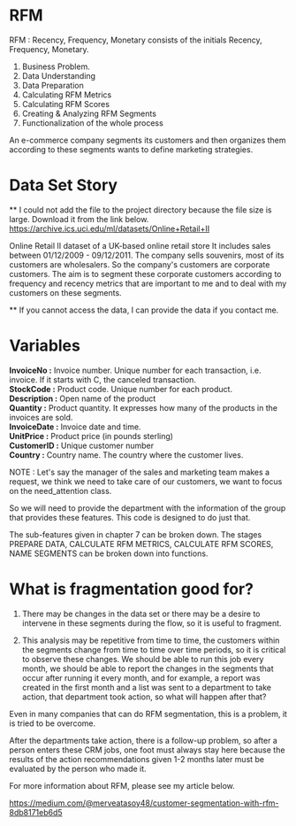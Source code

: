 # RFM

RFM : Recency, Frequency, Monetary consists of the initials Recency, Frequency, Monetary.

 1. Business Problem. 
 2. Data Understanding
 3. Data Preparation
 4. Calculating RFM Metrics
 5.  Calculating RFM Scores
 6. Creating & Analyzing RFM Segments
 7. Functionalization of the whole process

 An e-commerce company segments its customers and then organizes them according to these segments wants to define marketing strategies.

# Data Set Story

** I could not add the file to the project directory because the file size is large. Download it from the link below.
https://archive.ics.uci.edu/ml/datasets/Online+Retail+II

 Online Retail II dataset of a UK-based online retail store
 It includes sales between 01/12/2009 - 09/12/2011.
 The company sells souvenirs, most of its customers are wholesalers.
 So the company's customers are corporate customers.
 The aim is to segment these corporate customers according to frequency and recency metrics that are important to me and to deal with my customers on these segments.

 ** If you cannot access the data, I can provide the data if you contact me.

 # Variables

**InvoiceNo :** <bold> Invoice number. Unique number for each transaction, i.e. invoice. If it starts with C, the canceled transaction.</br>
**StockCode :** Product code. Unique number for each product.<br/>
**Description :** Open name of the product <br/>
**Quantity :** Product quantity. It expresses how many of the products in the invoices are sold. <br/>
**InvoiceDate :** Invoice date and time. <br/>
**UnitPrice :** Product price (in pounds sterling) <br/>
**CustomerID :** Unique customer number <br/>
**Country :** Country name. The country where the customer lives. <br/>


NOTE  : Let's say the manager of the sales and marketing team makes a request, we think we need to take care of our customers, we want to focus on the need_attention class. 

So we will need to provide the department with the information of the group that provides these features. This code is designed to do just that.

The sub-features given in chapter 7 can be broken down. The stages PREPARE DATA, CALCULATE RFM METRICS, CALCULATE RFM SCORES, NAME SEGMENTS can be broken down into functions.

# What is fragmentation good for?

1) There may be changes in the data set or there may be a desire to intervene in these segments during the flow, so it is useful to fragment.


2) This analysis may be repetitive from time to time, the customers within the segments change from time to time over time periods, so it is critical to observe these changes. We should be able to run this job every month, we should be able to report the changes in the segments that occur after running it every month, and for example, a report was created in the first month and a list was sent to a department to take action, that department took action, so what will happen after that? 

Even in many companies that can do RFM segmentation, this is a problem, it is tried to be overcome.

After the departments take action, there is a follow-up problem, so after a person enters these CRM jobs, one foot must always stay here because the results of the action recommendations given 1-2 months later must be evaluated by the person who made it. 

For more information about RFM, please see my article below.

https://medium.com/@merveatasoy48/customer-segmentation-with-rfm-8db8171eb6d5

 
